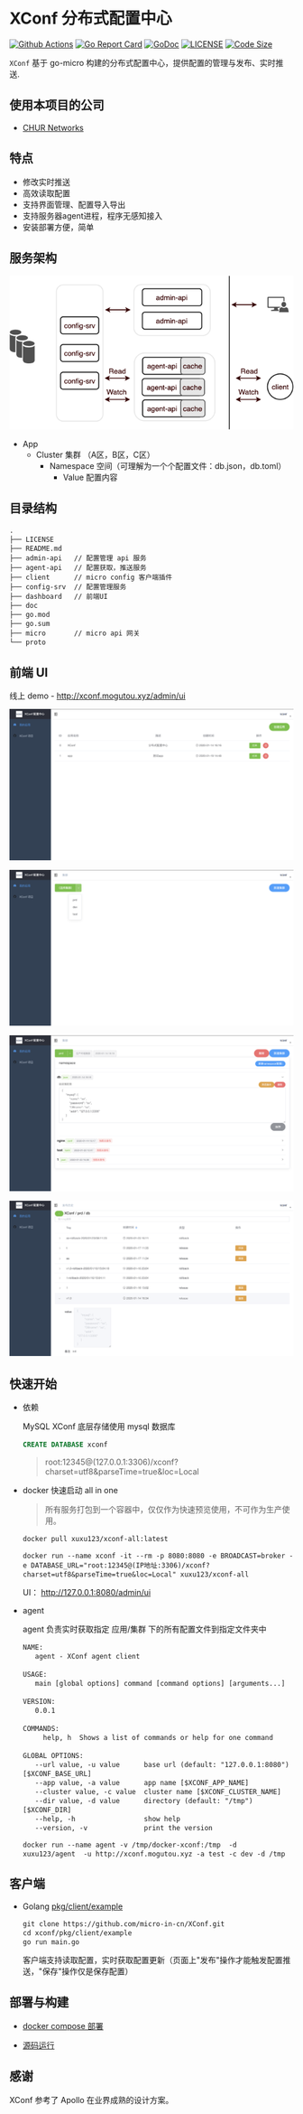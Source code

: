 # XConf 分布式配置中心

[![Github Actions](https://github.com/micro-in-cn/XConf/workflows/CI/badge.svg)](https://github.com/micro-in-cn/XConf/actions)
[![Go Report Card](https://goreportcard.com/badge/github.com/micro-in-cn/XConf)](https://goreportcard.com/report/github.com/micro-in-cn/XConf)
[![GoDoc](https://godoc.org/github.com/micro-in-cn/XConf?status.svg)](https://godoc.org/github.com/micro-in-cn/XConf)
[![LICENSE](https://img.shields.io/badge/LICENSE-MIT-blue)](https://github.com/micro-in-cn/XConf/blob/master/LICENSE)
[![Code Size](https://img.shields.io/github/languages/code-size/micro-in-cn/XConf.svg?style=flat)](https://img.shields.io/github/languages/code-size/micro-in-cn/XConf.svg?style=flat)

`XConf` 基于 go-micro 构建的分布式配置中心，提供配置的管理与发布、实时推送.

## 使用本项目的公司

- [CHUR Networks](https://www.churnetworks.com/)

## 特点

- 修改实时推送
- 高效读取配置
- 支持界面管理、配置导入导出
- 支持服务器agent进程，程序无感知接入
- 安装部署方便，简单

## 服务架构

![image](doc/design.png)

- App
  - Cluster 集群 （A区，B区，C区）
    - Namespace 空间（可理解为一个个配置文件：db.json，db.toml）
      - Value 配置内容

## 目录结构

```text
.
├── LICENSE
├── README.md
├── admin-api   // 配置管理 api 服务
├── agent-api   // 配置获取，推送服务
├── client      // micro config 客户端插件
├── config-srv  // 配置管理服务
├── dashboard   // 前端UI
├── doc
├── go.mod
├── go.sum
├── micro       // micro api 网关
└── proto
```

## 前端 UI

线上 demo - http://xconf.mogutou.xyz/admin/ui

![image](doc/app.png)

![image](doc/cluster.png)

![image](doc/namespace.png)

![image](doc/rollback.png)

## 快速开始

- 依赖
    
    MySQL XConf 底层存储使用 mysql 数据库

    ```sql
    CREATE DATABASE xconf
    ```
    
    > root:12345@(127.0.0.1:3306)/xconf?charset=utf8&parseTime=true&loc=Local

-  docker 快速启动 all in one
    
    > 所有服务打包到一个容器中，仅仅作为快速预览使用，不可作为生产使用。
    
    ```shell script
    docker pull xuxu123/xconf-all:latest
    ```
    
    ```shell script
    docker run --name xconf -it --rm -p 8080:8080 -e BROADCAST=broker -e DATABASE_URL="root:12345@(IP地址:3306)/xconf?charset=utf8&parseTime=true&loc=Local" xuxu123/xconf-all
    ```
    
    UI： http://127.0.0.1:8080/admin/ui

- agent

    agent 负责实时获取指定 应用/集群 下的所有配置文件到指定文件夹中

    ```text
    NAME:
       agent - XConf agent client

    USAGE:
       main [global options] command [command options] [arguments...]

    VERSION:
       0.0.1

    COMMANDS:
         help, h  Shows a list of commands or help for one command

    GLOBAL OPTIONS:
       --url value, -u value      base url (default: "127.0.0.1:8080") [$XCONF_BASE_URL]
       --app value, -a value      app name [$XCONF_APP_NAME]
       --cluster value, -c value  cluster name [$XCONF_CLUSTER_NAME]
       --dir value, -d value      directory (default: "/tmp") [$XCONF_DIR]
       --help, -h                 show help
       --version, -v              print the version

    ```

    ```shell script
    docker run --name agent -v /tmp/docker-xconf:/tmp  -d  xuxu123/agent  -u http://xconf.mogutou.xyz -a test -c dev -d /tmp
    ```

## 客户端

- Golang  [pkg/client/example](pkg/client/example/main.go)
    
    ```shell script
    git clone https://github.com/micro-in-cn/XConf.git
    cd xconf/pkg/client/example
    go run main.go 
    ```

    客户端支持读取配置，实时获取配置更新（页面上"发布"操作才能触发配置推送，"保存"操作仅是保存配置）
    
## 部署与构建

- [docker compose 部署](https://github.com/micro-in-cn/XConf/tree/master/deployments/docker-compose)

- [源码运行](https://github.com/micro-in-cn/XConf/tree/master/doc/build.md)

## 感谢

XConf 参考了 Apollo 在业界成熟的设计方案。
